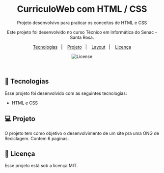  <h1 align="center"> CurriculoWeb com HTML / CSS </h1>

<p align="center">
Projeto desenvolvivo para praticar os conceitos de HTML e CSS
</p>

<p align="center">
Este projeto foi desenvolvido no curso Técnico em Informática do Senac - Santa Rosa.
</p>

<p align="center">
  <a href="#-tecnologias">Tecnologias</a>&nbsp;&nbsp;&nbsp;|&nbsp;&nbsp;&nbsp;
  <a href="#-projeto">Projeto</a>&nbsp;&nbsp;&nbsp;|&nbsp;&nbsp;&nbsp;
  <a href="#-layout">Layout</a>&nbsp;&nbsp;&nbsp;|&nbsp;&nbsp;&nbsp;
  <a href="#memo-licença">Licença</a>
</p>

<p align="center">
  <img alt="License" src="https://img.shields.io/static/v1?label=license&message=MIT&color=49AA26&labelColor=000000">
</p>

<br>

## 🚀 Tecnologias

Esse projeto foi desenvolvido com as seguintes tecnologias:

- HTML e CSS

## 💻 Projeto

O projeto tem como objetivo o desenvolvimento de um site pra uma ONG de Reciclagem. Contem 6 paginas.

## :memo: Licença

Esse projeto está sob a licença MIT.

